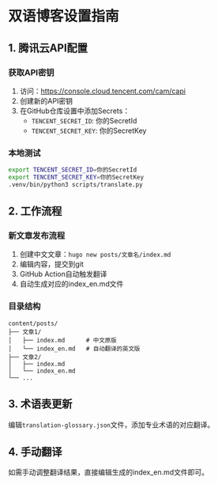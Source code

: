 # 双语博客设置指南

## 1. 腾讯云API配置

### 获取API密钥
1. 访问：https://console.cloud.tencent.com/cam/capi
2. 创建新的API密钥
3. 在GitHub仓库设置中添加Secrets：
   - `TENCENT_SECRET_ID`: 你的SecretId
   - `TENCENT_SECRET_KEY`: 你的SecretKey

### 本地测试
```bash
export TENCENT_SECRET_ID=你的SecretId
export TENCENT_SECRET_KEY=你的SecretKey
.venv/bin/python3 scripts/translate.py
```

## 2. 工作流程

### 新文章发布流程
1. 创建中文文章：`hugo new posts/文章名/index.md`
2. 编辑内容，提交到git
3. GitHub Action自动触发翻译
4. 自动生成对应的index_en.md文件

### 目录结构
```
content/posts/
├── 文章1/
│   ├── index.md      # 中文原版
│   └── index_en.md   # 自动翻译的英文版
├── 文章2/
│   ├── index.md
│   └── index_en.md
└── ...
```

## 3. 术语表更新

编辑`translation-glossary.json`文件，添加专业术语的对应翻译。

## 4. 手动翻译

如需手动调整翻译结果，直接编辑生成的index_en.md文件即可。